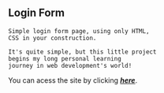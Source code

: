 ## Login Form

```
Simple login form page, using only HTML,   
CSS in your construction. 

It's quite simple, but this little project 
begins my long personal learning  
journey in web development's world!

```
You can acess the site by clicking <a href="https://tas48.github.io/Login-form" target="blank"><em><strong>here</strong></em></a>.

 


